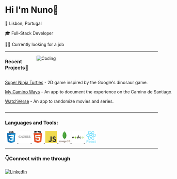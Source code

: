<h1 align="left">Hi  I'm Nuno👋</h1>
<section>
<p align="left">📍 Lisbon, Portugal</p>
<p align="left">🎓 Full-Stack Developer</p>
<p align="left">🕵️‍♂️ Currently looking for a job</p>  
</section> 
<hr>

  
<img align="right" alt="Coding" width="400" src="https://camo.githubusercontent.com/5ddf73ad3a205111cf8c686f687fc216c2946a75005718c8da5b837ad9de78c9/68747470733a2f2f7468756d62732e6766796361742e636f6d2f4576696c4e657874446576696c666973682d736d616c6c2e676966">

<section>
  <h3 align="left">Recent Projects🚀</h3>
  <span style="display: inline-block; white-space: nowrap;">
    <p><a href="https://nunodurao.github.io/Super-Ninja-Turtle/">Super Ninja Turtles</a> - 2D game inspired by the Google's dinosaur game.</p>
    <p><a href="https://bright-cardigan-foal.cyclic.app/">My Camino Ways</a> - An app to document the experience on the Camino de Santiago.</p>
    <p><a href="https://cerulean-torte-7e554d.netlify.app/">WatchVerse</a> - An app to randomize movies and series.</p>
  </span>
</section>
<hr>



<section>
<h3 align="left">Languages and Tools:</h3>
<p align="left"> <a href="https://www.w3schools.com/css/" target="_blank" rel="noreferrer"> <img src="https://raw.githubusercontent.com/devicons/devicon/master/icons/css3/css3-original-wordmark.svg" alt="css3" width="40" height="40"/> </a> <a href="https://expressjs.com" target="_blank" rel="noreferrer"> <img src="https://raw.githubusercontent.com/devicons/devicon/master/icons/express/express-original-wordmark.svg" alt="express" width="40" height="40"/> </a> <a href="https://www.w3.org/html/" target="_blank" rel="noreferrer"> <img src="https://raw.githubusercontent.com/devicons/devicon/master/icons/html5/html5-original-wordmark.svg" alt="html5" width="40" height="40"/> </a> <a href="https://developer.mozilla.org/en-US/docs/Web/JavaScript" target="_blank" rel="noreferrer"> <img src="https://raw.githubusercontent.com/devicons/devicon/master/icons/javascript/javascript-original.svg" alt="javascript" width="40" height="40"/> </a> <a href="https://www.mongodb.com/" target="_blank" rel="noreferrer"> <img src="https://raw.githubusercontent.com/devicons/devicon/master/icons/mongodb/mongodb-original-wordmark.svg" alt="mongodb" width="40" height="40"/> </a> <a href="https://nodejs.org" target="_blank" rel="noreferrer"> <img src="https://raw.githubusercontent.com/devicons/devicon/master/icons/nodejs/nodejs-original-wordmark.svg" alt="nodejs" width="40" height="40"/> </a> <a href="https://reactjs.org/" target="_blank" rel="noreferrer"> <img src="https://raw.githubusercontent.com/devicons/devicon/master/icons/react/react-original-wordmark.svg" alt="react" width="40" height="40"/> </a> </p>
</section>
<hr>

 
<h3 align="left">👇Connect with me through</h3>
<p align="left">
  <a href="https://www.linkedin.com/in/nuno-f-durao/" target="_blank">
    <img align="center" src="https://raw.githubusercontent.com/rahuldkjain/github-profile-readme-generator/master/src/images/icons/Social/linked-in-alt.svg" alt="LinkedIn" height="30" width="40" />
  </a>
</p>


